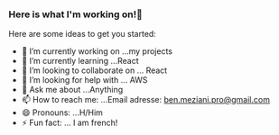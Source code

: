 ### Here is what I'm working on!👋

Here are some ideas to get you started:

- 🔭 I’m currently working on ...my projects
- 🌱 I’m currently learning ...React
- 👯 I’m looking to collaborate on ... React
- 🤔 I’m looking for help with ... AWS
- 💬 Ask me about ...Anything
- 📫 How to reach me: ...Email adresse: ben.meziani.pro@gmail.com
- 😄 Pronouns: ...H/Him
- ⚡ Fun fact: ... I am french!
